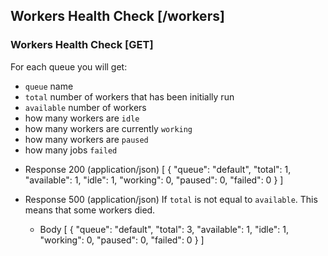 ## Workers Health Check [/workers]
### Workers Health Check [GET]
For each queue you will get:
- `queue` name
- `total` number of workers that has been initially run
- `available` number of workers
- how many workers are `idle`
- how many workers are currently `working`
- how many workers are `paused`
- how many jobs `failed`

+ Response 200 (application/json)
    [
        {
            "queue": "default",
            "total": 1,
            "available": 1,
            "idle": 1,
            "working": 0,
            "paused": 0,
            "failed": 0
        }
    ]

+ Response 500 (application/json)
    If `total` is not equal to `available`. This means that some workers died.
    + Body
        [
            {
                "queue": "default",
                "total": 3,
                "available": 1,
                "idle": 1,
                "working": 0,
                "paused": 0,
                "failed": 0
            }
        ]